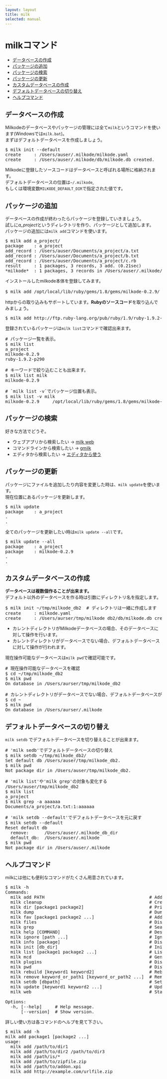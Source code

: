 ```yaml
---
layout: layout
title: milk
selected: manual
---
```

# milkコマンド

-   [データベースの作成](#-1)
-   [パッケージの追加](#-2)
-   [パッケージの検索](#-3)
-   [パッケージの更新](#-4)
-   [カスタムデータベースの作成](#-5)
-   [デフォルトデータベースの切り替え](#-6)
-   [ヘルプコマンド](#-7)

<a name="-1"></a> データベースの作成
-------------------------------------------------------------------------------------

Milkodeのデータベースやパッケージの管理には全て`milk`というコマンドを使います(Windowsでは`milk.bat`)。<br>
まずはデフォルトデータベースを作成しましょう。

<pre class="shell">
$ milk init --default
create     : /Users/auser/.milkode/milkode.yaml
create     : /Users/auser/.milkode/db/milkode.db created.
</pre>

Milkodeに登録したソースコードはデータベースと呼ばれる場所に格納されます。<br>
デフォルトデータベースの位置は`~/.milkode`,<br>
もしくは環境変数`MILKODE_DEFAULT_DIR`で指定された値です。

<a name="-2"></a> パッケージの追加
-------------------------------------------------------------------------------------

データベースの作成が終わったらパッケージを登録していきましょう。<br>
試しに*a\_project*というディレクトリを作り、パッケージとして追加します。<br>
パッケージの追加には`milk add`コマンドを使います。

<pre class="shell">
$ milk add a_project/
package    : a_project
add_record : /Users/auser/Documents/a_project/a.txt
add_record : /Users/auser/Documents/a_project/b.txt
add_record : /Users/auser/Documents/a_project/c.rb
result     : 1 packages, 3 records, 3 add. (0.21sec)
*milkode*  : 1 packages, 3 records in /Users/auser/.milkode/db/milkode.db.
</pre>

インストールしたmilkode本体を登録してみます。

<pre class="shell">
$ milk add /opt/local/lib/ruby/gems/1.8/gems/milkode-0.2.9/ <span class="comment"># 環境によってgemの位置は変わります</span>
</pre>

httpからの取り込みもサポートしています。**Rubyのソースコード**を取り込んでみましょう。

<pre class="shell">
$ milk add http://ftp.ruby-lang.org/pub/ruby/1.9/ruby-1.9.2-p290.zip
</pre>

登録されているパッケージは`milk list`コマンドで確認出来ます。

<pre class="shell">
<span class="comment"># パッケージ一覧を表示。</span>
$ milk list
a_project
milkode-0.2.9
ruby-1.9.2-p290

<span class="comment"># キーワードで絞り込むことも出来ます。</span>
$ milk list milk
milkode-0.2.9

<span class="comment"># `milk list -v`でパッケージ位置も表示。</span>
$ milk list -v milk
milkode-0.2.9     /opt/local/lib/ruby/gems/1.8/gems/milkode-0.2.9
</pre>

<a name="-3"></a> パッケージの検索
-----------------------------------------------------------------------------------------------

好きな方法でどうぞ。

- ウェブアプリから検索したい → [milk web](./milk-web.html)
- コマンドラインから検索したい → [gmilk](./gmilk.html)
- エディタから検索したい → [エディタから使う](./use-from-editor.html)

<a name="-4"></a> パッケージの更新
-------------------------------------------------------------------------------------

パッケージにファイルを追加したり内容を変更した時は、`milk update`を使います。<br>
現在位置にあるパッケージを更新します。

<pre class="shell">
$ milk update
package    : a_project
.
.
</pre>

全てのパッケージを更新したい時は`milk update --all`です。

<pre class="shell">
$ milk update --all
package    : a_project
package    : milkode-0.2.9
.
.
</pre>

<a name="-5"></a> カスタムデータベースの作成
-----------------------------------------------------------------------------------------------

**データベースは複数個作ることが出来ます。**<br>
デフォルト以外のデータベースを作る時は引数にディレクトリ名を指定します。

<pre class="shell">
$ milk init ~/tmp/milkode_db2  <span class="comment"># ディレクトリは一緒に作成します</span>
create     : milkode.yaml
create     : /Users/aurser/tmp/milkode_db2/db/milkode.db created.
</pre>

- カレントディレクトリがMilkodeデータベースの場合、そのデータベースに対して操作を行います。<br>
- カレントディレクトリがデータベースでない場合、デフォルトデータベースに対して操作が行われます。<br>

現在操作可能なデータベースは`milk pwd`で確認可能です。

<pre class="shell">
<span class="comment"># 現在操作可能なデータベースを確認</span>
$ cd ~/tmp/milkode_db2
$ milk pwd
On database in /Users/aurser/tmp/milkode_db2

<span class="comment"># カレントディレクトリがデータベースでない場合、デフォルトデータベースが操作対象となる</span>
$ cd ~
$ milk pwd
On database in /Users/aurser/.milkode
</pre>

<a name="-6"></a> デフォルトデータベースの切り替え
-----------------------------------------------------------------------------------------------------

`milk setdb` でデフォルトデータベースを切り替えることが出来ます。

<pre class="shell">
<span class="comment"># 'milk sedb'でデフォルトデータベースの切り替え</span>
$ milk setdb ~/tmp/milkode_db2/
Set default db /Users/auser/tmp/milkode_db2.
$ milk pwd
Not package dir in /Users/auser/tmp/milkode_db2.
 
<span class="comment"># 'milk list'や'milk grep'の対象も変化する</span>
/Users/auser/tmp/milkode_db2
$ milk list
a_project
$ milk grep -a aaaaaa
Documents/a_project/a.txt:1:aaaaaa
 
<span class="comment"># 'milk setdb --default'でデフォルトデータベースを元に戻す</span>
$ milk setdb --default
Reset default db
  remove:      /Users/auser/.milkode_db_dir
  default_db:  /Users/auser/.milkode
$ milk pwd
Not package dir in /Users/auser/.milkode
</pre>

<a name="-7"></a> ヘルプコマンド
-------------------------------------------------------------------------------------

milkには他にも便利なコマンドがたくさん用意されています。

<pre class="shell">
$ milk -h
Commands:
  milk add PATH                                        # Add package(s) to milkode
  milk cleanup                                         # Creanup garbage recoeds
  milk dir [package1 package2]                         # Print project root directory
  milk dump                                            # Dump records
  milk fav [package1 package2 ...]                     # Add favorite
  milk files                                           # Display package files
  milk grep                                            # Search projects
  milk help [COMMAND]                                  # Describe available commands or one specific command
  milk ignore [path ...]                               # Ignore a file or directory
  milk info [package]                                  # Display package information
  milk init [db_dir]                                   # Initialize database directory. If db_dir is omitted
  milk list [package1 package2 ...]                    # List package
  milk mcd                                             # Generate `mcd' command
  milk plugins                                         # Display plugins
  milk pwd                                             # Display the current database
  milk rebuild [keyword1 keyword2]                     # Rebuild database
  milk remove keyword_or_path1 [keyword_or_path2 ...]  # Remove package
  milk setdb [dbpath]                                  # Set default db to dbpath
  milk update [keyword1 keyword2 ...]                  # Update database
  milk web                                             # Startup web interface

Options:
  -h, [--help]     # Help message.
      [--version]  # Show version.
</pre>

詳しい使い方は各コマンドのヘルプを見て下さい。

<pre class="shell">
$ milk add -h
milk add package1 [package2 ...]
usage:
  milk add /path/to/dir1
  milk add /path/to/dir2 /path/to/dir3
  milk add /path/is/*
  milk add /path/to/zipfile.zip
  milk add /path/to/addon.xpi
  milk add http://example.com/urlfile.zip
</pre>
